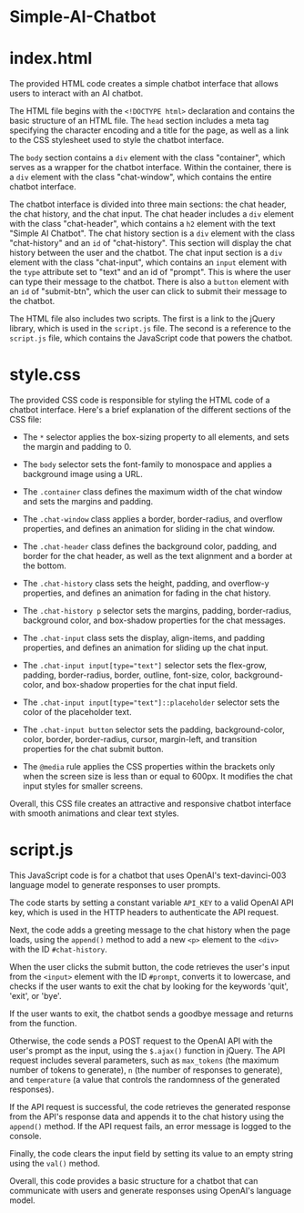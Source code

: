 # Simple-AI-Chatbot

# index.html
The provided HTML code creates a simple chatbot interface that allows users to interact with an AI chatbot.

The HTML file begins with the `<!DOCTYPE html>` declaration and contains the basic structure of an HTML file. The `head` section includes a meta tag specifying the character encoding and a title for the page, as well as a link to the CSS stylesheet used to style the chatbot interface.

The `body` section contains a `div` element with the class "container", which serves as a wrapper for the chatbot interface. Within the container, there is a `div` element with the class "chat-window", which contains the entire chatbot interface.

The chatbot interface is divided into three main sections: the chat header, the chat history, and the chat input. The chat header includes a `div` element with the class "chat-header", which contains a `h2` element with the text "Simple AI Chatbot". The chat history section is a `div` element with the class "chat-history" and an `id` of "chat-history". This section will display the chat history between the user and the chatbot. The chat input section is a `div` element with the class "chat-input", which contains an `input` element with the `type` attribute set to "text" and an id of "prompt". This is where the user can type their message to the chatbot. There is also a `button` element with an `id` of "submit-btn", which the user can click to submit their message to the chatbot.

The HTML file also includes two scripts. The first is a link to the jQuery library, which is used in the `script.js` file. The second is a reference to the `script.js` file, which contains the JavaScript code that powers the chatbot.

# style.css
The provided CSS code is responsible for styling the HTML code of a chatbot interface. Here's a brief explanation of the different sections of the CSS file:

* The `*` selector applies the box-sizing property to all elements, and sets the margin and padding to 0.

* The `body` selector sets the font-family to monospace and applies a background image using a URL.

* The `.container` class defines the maximum width of the chat window and sets the margins and padding.

* The `.chat-window` class applies a border, border-radius, and overflow properties, and defines an animation for sliding in the chat window.

* The `.chat-header` class defines the background color, padding, and border for the chat header, as well as the text alignment and a border at the bottom.

* The `.chat-history` class sets the height, padding, and overflow-y properties, and defines an animation for fading in the chat history.

* The `.chat-history p` selector sets the margins, padding, border-radius, background color, and box-shadow properties for the chat messages.

* The `.chat-input` class sets the display, align-items, and padding properties, and defines an animation for sliding up the chat input.

* The `.chat-input input[type="text"]` selector sets the flex-grow, padding, border-radius, border, outline, font-size, color, background-color, and box-shadow properties for the chat input field.

* The `.chat-input input[type="text"]::placeholder` selector sets the color of the placeholder text.

* The `.chat-input button` selector sets the padding, background-color, color, border, border-radius, cursor, margin-left, and transition properties for the chat submit button.

* The `@media` rule applies the CSS properties within the brackets only when the screen size is less than or equal to 600px. It modifies the chat input styles for smaller screens.

Overall, this CSS file creates an attractive and responsive chatbot interface with smooth animations and clear text styles.


# script.js
This JavaScript code is for a chatbot that uses OpenAI's text-davinci-003 language model to generate responses to user prompts.

The code starts by setting a constant variable `API_KEY` to a valid OpenAI API key, which is used in the HTTP headers to authenticate the API request.

Next, the code adds a greeting message to the chat history when the page loads, using the `append()` method to add a new `<p>` element to the `<div>` with the ID `#chat-history`.

When the user clicks the submit button, the code retrieves the user's input from the `<input>` element with the ID `#prompt`, converts it to lowercase, and checks if the user wants to exit the chat by looking for the keywords 'quit', 'exit', or 'bye'.

If the user wants to exit, the chatbot sends a goodbye message and returns from the function.

Otherwise, the code sends a POST request to the OpenAI API with the user's prompt as the input, using the `$.ajax()` function in jQuery. The API request includes several parameters, such as `max_tokens` (the maximum number of tokens to generate), `n` (the number of responses to generate), and `temperature` (a value that controls the randomness of the generated responses).

If the API request is successful, the code retrieves the generated response from the API's response data and appends it to the chat history using the `append()` method. If the API request fails, an error message is logged to the console.

Finally, the code clears the input field by setting its value to an empty string using the `val()` method.

Overall, this code provides a basic structure for a chatbot that can communicate with users and generate responses using OpenAI's language model.
